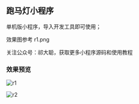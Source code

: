 
## 跑马灯小程序

单机版小程序，导入开发工具即可使用；

效果图参考 r1.png

关注公众号：祁大聪，获取更多小程序源码和使用教程



### 效果预览

![r1](https://cdn.staticaly.com/gh/qicongmark/blob-img@master/r1.4p6b6a5nmig0.webp)



![r2](https://cdn.staticaly.com/gh/qicongmark/blob-img@master/r2.2romvj711cg0.webp)
